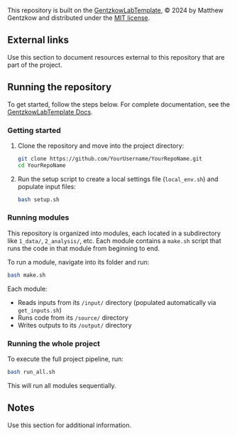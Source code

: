 This repository is built on the [GentzkowLabTemplate](https://github.com/gentzkowlab/GentzkowLabTemplate), © 2024 by Matthew Gentzkow and distributed under the [MIT license](https://github.com/gentzkow/GentzkowLabTemplate/blob/main/LICENSE.txt). 


## External links

Use this section to document resources external to this repository that are part of the project.

## Running the repository

To get started, follow the steps below. For complete documentation, see the [GentzkowLabTemplate Docs](https://gentzkowlab.github.io/GentzkowLabTemplate/).

### Getting started

1. Clone the repository and move into the project directory:

    ```sh
    git clone https://github.com/YourUsername/YourRepoName.git
    cd YourRepoName
    ```

2. Run the setup script to create a local settings file (`local_env.sh`) and populate input files:

    ```sh
    bash setup.sh
    ```

### Running modules

This repository is organized into modules, each located in a subdirectory like `1_data/`, `2_analysis/`, etc. Each module contains a `make.sh` script that runs the code in that module from beginning to end.

To run a module, navigate into its folder and run:  

```sh
bash make.sh
```

Each module:
- Reads inputs from its `/input/` directory (populated automatically via `get_inputs.sh`)
- Runs code from its `/source/` directory
- Writes outputs to its `/output/` directory

### Running the whole project

To execute the full project pipeline, run:

```sh
bash run_all.sh
```

This will run all modules sequentially.

## Notes

Use this section for additional information.
